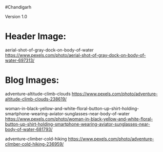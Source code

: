 #Chandigarh

Version 1.0
  
Header Image:
=============
aerial-shot-of-gray-dock-on-body-of-water
https://www.pexels.com/photo/aerial-shot-of-gray-dock-on-body-of-water-697313/

Blog Images:
=============
adventure-altitude-climb-clouds
https://www.pexels.com/photo/adventure-altitude-climb-clouds-238619/

woman-in-black-yellow-and-white-floral-button-up-shirt-holding-smartphone-wearing-aviator-sunglasses-near-body-of-water
https://www.pexels.com/photo/woman-in-black-yellow-and-white-floral-button-up-shirt-holding-smartphone-wearing-aviator-sunglasses-near-body-of-water-681793/

adventure-climber-cold-hiking
https://www.pexels.com/photo/adventure-climber-cold-hiking-236959/